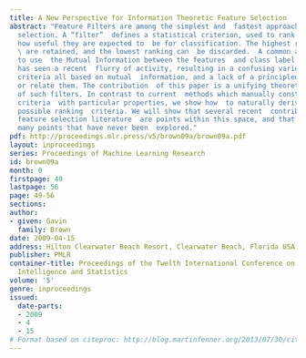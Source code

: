 ```yaml
---
title: A New Perspective for Information Theoretic Feature Selection
abstract: "Feature Filters are among the simplest and  fastest approaches to feature
  selection. A “filter”  defines a statistical criterion, used to rank  features on
  how useful they are expected to  be for classification. The highest ranking features
  \ are retained, and the lowest ranking can  be discarded.  A common approach is
  to use  the Mutual Information between the features  and class label. This area
  has seen a recent  flurry of activity, resulting in a confusing variety  of heuristic
  criteria all based on mutual  information, and a lack of a principled way  to understand
  or relate them. The contribution  of this paper is a unifying theoretical  understanding
  of such filters. In contrast to current  methods which manually construct fi\flter
  criteria  with particular properties, we show how  to naturally derive a space of
  possible ranking  criteria. We will show that several recent  contributions in the
  feature selection literature  are points within this space, and that  there exist
  many points that have never been  explored."
pdf: http://proceedings.mlr.press/v5/brown09a/brown09a.pdf
layout: inproceedings
series: Proceedings of Machine Learning Research
id: brown09a
month: 0
firstpage: 49
lastpage: 56
page: 49-56
sections: 
author:
- given: Gavin
  family: Brown
date: 2009-04-15
address: Hilton Clearwater Beach Resort, Clearwater Beach, Florida USA
publisher: PMLR
container-title: Proceedings of the Twelth International Conference on Artificial
  Intelligence and Statistics
volume: '5'
genre: inproceedings
issued:
  date-parts:
  - 2009
  - 4
  - 15
# Format based on citeproc: http://blog.martinfenner.org/2013/07/30/citeproc-yaml-for-bibliographies/
---
```

